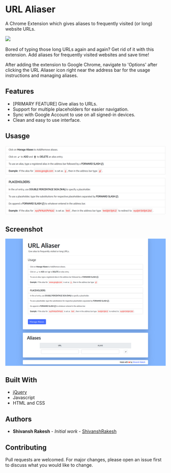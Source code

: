 # URL Aliaser

A Chrome Extension which gives aliases to frequently visited (or long) website URLs.

[![](https://developer.chrome.com/webstore/images/ChromeWebStore_Badge_v2_340x96.png)](https://chrome.google.com/webstore/detail/url-aliaser/dpmjkbfpciagadmabadpflnhlkhcaaii)

Bored of typing those long URLs again and again? Get rid of it with this extension. Add aliases for frequently visited websites and save time!

After adding the extension to Google Chrome, navigate to 'Options' after clicking the URL Aliaser icon right near the address bar for the usage instructions and managing aliases.

## Features

* [PRIMARY FEATURE] Give alias to URLs.
* Support for multiple placeholders for easier navigation.
* Sync with Google Account to use on all signed-in devices.
* Clean and easy to use interface.

## Usasge

![](https://github.com/ShivanshRakesh/url-aliaser/blob/master/usage_instructions.png)

## Screenshot
![](https://github.com/ShivanshRakesh/url-aliaser/blob/master/Screenshot.png)
## Built With

* [jQuery](https://api.jquery.com/)
* Javascript
* HTML and CSS

## Authors

* **Shivansh Rakesh** - *Initial work* - [ShivanshRakesh](https://github.com/ShivanshRakesh)

## Contributing
Pull requests are welcomed. For major changes, please open an issue first to discuss what you would like to change.
